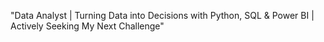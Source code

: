 "Data Analyst | Turning Data into Decisions with Python, SQL & Power BI | Actively Seeking My Next Challenge"
